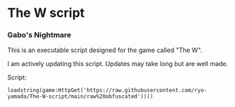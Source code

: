 # The W script

### Gabo's Nightmare

This is an executable script designed for the game called "The W".

I am actively updating this script.
Updates may take long but are well made.

Script:

`loadstring(game:HttpGet('https://raw.githubusercontent.com/ryo-yamada/The-W-script/main/raw%20obfuscated'))()`
